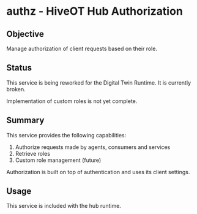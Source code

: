 # authz - HiveOT Hub Authorization

## Objective

Manage authorization of client requests based on their role.

## Status

This service is being reworked for the Digital Twin Runtime. It is currently broken.

Implementation of custom roles is not yet complete. 

## Summary

This service provides the following capabilities:

1. Authorize requests made by agents, consumers and services
2. Retrieve roles
3. Custom role management (future)

Authorization is built on top of authentication and uses its client settings.

## Usage

This service is included with the hub runtime. 



